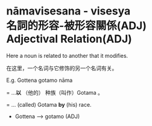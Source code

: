 # nāmavisesana - visesya<br>名詞的形容-被形容關係(ADJ)<br>Adjectival Relation(ADJ)

Here a noun is related to another that it modifies.

在这里，一个名词与它修饰的另一个名词有关。

E.g. Gottena gotamo nāma 

= ...**以** （他的） 种族（叫作）Gotama 。

= ... (called) Gotama **by** (his) race.


- Gottena ——> gotamo (ADJ)